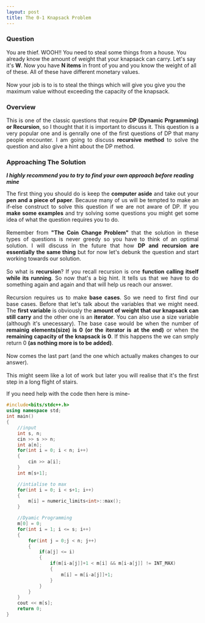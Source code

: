 ```yaml
---
layout: post
title: The 0-1 Knapsack Problem
---
```


### Question

You are thief. WOOH!! You need to steal some things from a house. You already know the amount of weight that your knapsack can carry. Let's say it's <b>W</b>. Now you have <b>N items</b> in front of you and you know the weight of all of these. All of these have different monetary values.
<br>
<br>
Now your job is to is to steal the things which will give you give you the maximum value without exceeding the capacity of the knapsack.

### Overview

<div style="text-align: justify">
This is one of the classic questions that require <b>DP (Dynamic Prgramming) or Recursion</b>, so I thought that it is important to discuss it. This question is a very popular one and is genrally one of the first questions of DP that many people encounter. I am going to discuss <b>recursive method</b> to solve the question and also give a hint about the DP method.
</div>

### Approaching The Solution

_**I highly recommend you to try to find your own approach before reading mine**_

<div style="text-align: justify">
The first thing you should do is keep the <b>computer aside</b> and take out your <b>pen and a piece of paper</b>. Because many of us will be tempted to make an if-else construct to solve this question if we are not aware of DP. If you <b>make some examples</b> and try solving some questions you might get some idea of what the question requires you to do. 
<br>
<br>
Remember from <b>"The Coin Change Problem"</b> that the solution in these types of questions is never greedy so you have to think of an optimal solution. I will discuss in the future that how <b>DP and recursion are essentially the same thing</b> but for now let's debunk the question and start working towards our solution. 
<br>
<br>
So what is <b>recursion</b>? If you recall recursion is one <b>function calling itself while its running</b>. So now that's a big hint. It tells us that we have to do something again and again and that will help us reach our answer.  
<br>
<br>
Recursion requires us to make <b>base cases</b>. So we need to first find our base cases. Before that let's talk about the variables that we might need. The <b>first variable</b> is obviously the <b>amount of weight that our knapsack can still carry</b> and the other one is an <b>iterator</b>. You can also use a size variable (although it's unecessary). The base case would be when the number of <b>remainig elements(size) is 0 (or the iterator is at the end)</b> or when the <b>remaining capacity of the knapsack is 0</b>. If this happens the we can smply return 0 <b>(as nothing more is to be added)</b>.
<br>
<br>
Now comes the last part (and the one which actually makes changes to our answer). 
<br>
<br>
This might seem like a lot of work but later you will realise that it's the first step in a long flight of stairs.
</div>

If you need help with the code then here is mine-

```cpp
#include<bits/stdc++.h>
using namespace std;
int main()
{
    //input
    int s, n;
    cin >> s >> n;
    int a[n];
    for(int i = 0; i < n; i++)
    {
        cin >> a[i];
    }
    int m[s+1];

    //intialise to max 
    for(int i = 0; i < s+1; i++)
    {
        m[i] = numeric_limits<int>::max();
    }

    //Dyamic Programming
    m[0] = 0;
    for(int i = 1; i <= s; i++)
    {
        for(int j = 0;j < n; j++)
        {
            if(a[j] <= i)
            {
                if(m[i-a[j]]+1 < m[i] && m[i-a[j]] != INT_MAX)
                {
                    m[i] = m[i-a[j]]+1;
                }
            }
        }
    }
    cout << m[s];
    return 0;
}
```
